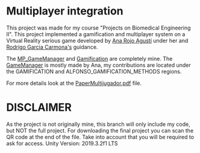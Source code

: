 # Multiplayer integration

This project was made for my course "Projects on Biomedical Engineering II". This project implemented a gamification and multiplayer system on a Virtual Reality serious game developed by [Ana Rojo Agustí](https://www.linkedin.com/in/ana-rojo-agusti/) under her and [Rodrigo Garcia Carmona's](https://www.linkedin.com/in/rgarciacarmona/) guidance.

The [MP_GameManager](./MP_GameManager.cs) and [Gamification](./Gamification.cs) are completely mine. The [GameManager](./GameManager.cs) is mostly made by Ana, my contributions are located under the GAMIFICATION and ALFONSO_GAMIFICATION_METHODS regions.

For more details look at the [PaperMultijugador.pdf](./PaperMultijugador.pdf) file.

# DISCLAIMER
As the project is not originally mine, this branch will only include my code, but NOT the full project. For downloading the final project you can scan the QR code at the end of the file. Take into account that you will be required to ask for access. Unity Version: 2019.3.2f1 LTS
